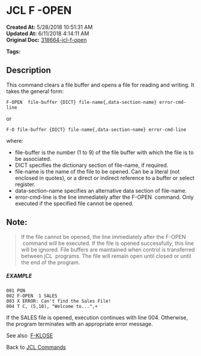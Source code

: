 # JCL F -OPEN

**Created At:** 5/28/2018 10:51:31 AM  
**Updated At:** 6/11/2018 4:14:11 AM  
**Original Doc:** [318664-jcl-f-open](https://docs.jbase.com/45792-jcl/318664-jcl-f-open)  

**Tags:**
<badge text='file' vertical='middle' />
<badge text='open' vertical='middle' />
<badge text='jcl' vertical='middle' />

## Description 

This command clears a file buffer and opens a file for reading and writing. It takes the general form:

```
F-OPEN  file-buffer {DICT} file-name{,data-section-name} error-cmd-line
```

or

```
F-O file-buffer {DICT} file-name{,data-section-name} error-cmd-line
```

where:

- file-buffer is the number (1 to 9) of the file buffer with which the file is to be associated.
- DICT specifies the dictionary section of file-name, if required.
- file-name is the name of the file to be opened. Can be a literal (not enclosed in quotes), or a direct or indirect reference to a buffer or select register.
- data-section-name specifies an alternative data section of file-name.
- error-cmd-line is the line immediately after the F-OPEN  command. Only executed if the specified file cannot be opened.




## Note: 


> If the file cannot be opened, the line immediately after the F-OPEN  command will be executed. If the file is opened successfully, this line will be ignored. File buffers are maintained when control is transferred between jCL  programs. The file will remain open until closed or until the end of the program.




##### EXAMPLE

```
001 PQN
002 F-OPEN  1 SALES
003 X ERROR: Can't find the Sales File!
004 T C, (5,10), "Welcome to...",+
```

If the SALES file is opened, execution continues with line 004. Otherwise, the program terminates with an appropriate error message.



See also  [F-KLOSE](./../jcl-f--klose)

Back to [JCL Commands](./../jcl-commands)
